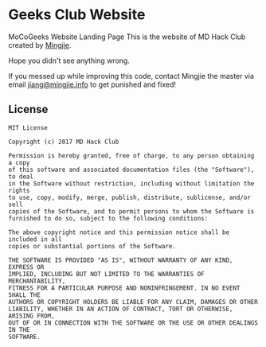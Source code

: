 # Geeks Club Website
MoCoGeeks Website Landing Page
This is the website of MD Hack Club created by [Mingjie](https://www.mingjie.info).

Hope you didn't see anything wrong.

If you messed up while improving this code, contact Mingjie the master via email [jiang@mingjie.info](mailto:jiang@mingjie.info) to get punished and fixed!

## License
```
MIT License

Copyright (c) 2017 MD Hack Club

Permission is hereby granted, free of charge, to any person obtaining a copy
of this software and associated documentation files (the "Software"), to deal
in the Software without restriction, including without limitation the rights
to use, copy, modify, merge, publish, distribute, sublicense, and/or sell
copies of the Software, and to permit persons to whom the Software is
furnished to do so, subject to the following conditions:

The above copyright notice and this permission notice shall be included in all
copies or substantial portions of the Software.

THE SOFTWARE IS PROVIDED "AS IS", WITHOUT WARRANTY OF ANY KIND, EXPRESS OR
IMPLIED, INCLUDING BUT NOT LIMITED TO THE WARRANTIES OF MERCHANTABILITY,
FITNESS FOR A PARTICULAR PURPOSE AND NONINFRINGEMENT. IN NO EVENT SHALL THE
AUTHORS OR COPYRIGHT HOLDERS BE LIABLE FOR ANY CLAIM, DAMAGES OR OTHER
LIABILITY, WHETHER IN AN ACTION OF CONTRACT, TORT OR OTHERWISE, ARISING FROM,
OUT OF OR IN CONNECTION WITH THE SOFTWARE OR THE USE OR OTHER DEALINGS IN THE
SOFTWARE.
```
